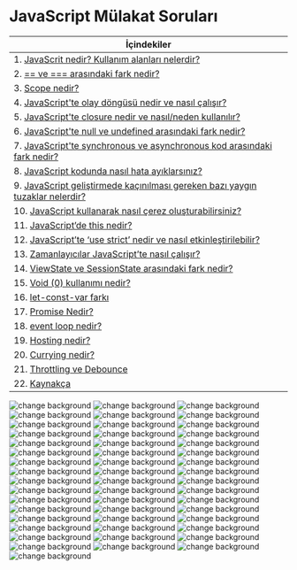 # JavaScript Mülakat Soruları



|İçindekiler|
| ----------|
|1.  [JavaScrit nedir? Kullanım alanları nelerdir?](https://github.com/damlaervakasal/js-mulakat-sorulari/blob/main/pdf/1.pdf)|
|2.  [== ve === arasındaki fark nedir?](https://github.com/damlaervakasal/js-mulakat-sorulari/blob/main/pdf/2.pdf)|
|3.  [Scope nedir?](https://github.com/damlaervakasal/js-mulakat-sorulari/blob/main/pdf/3.pdf)|
|4.  [JavaScript'te olay döngüsü nedir ve nasıl çalışır?](https://github.com/damlaervakasal/js-mulakat-sorulari/blob/main/pdf/4.pdf)|
|5.  [JavaScript'te closure nedir ve nasıl/neden kullanılır?](https://github.com/damlaervakasal/js-mulakat-sorulari/blob/main/pdf/5.pdf)|
|6.  [JavaScript'te null ve undefined arasındaki fark nedir?](https://github.com/damlaervakasal/js-mulakat-sorulari/blob/main/pdf/6.pdf)|
|7.  [JavaScript'te synchronous ve asynchronous kod arasındaki fark nedir?](https://github.com/damlaervakasal/js-mulakat-sorulari/blob/main/pdf/7.pdf)|
|8.  [JavaScript kodunda nasıl hata ayıklarsınız?](https://github.com/damlaervakasal/js-mulakat-sorulari/blob/main/pdf/8.pdf)|
|9.  [JavaScript geliştirmede kaçınılması gereken bazı yaygın tuzaklar nelerdir?](https://github.com/damlaervakasal/js-mulakat-sorulari/blob/main/pdf/9.pdf)|
|10.  [ JavaScript kullanarak nasıl çerez oluşturabilirsiniz?](https://github.com/damlaervakasal/js-mulakat-sorulari/blob/main/pdf/10.pdf)|
|11.  [JavaScript’de this nedir?](https://github.com/damlaervakasal/js-mulakat-sorulari/blob/main/pdf/11.pdf)|
|12.  [JavaScript’te ‘use strict’ nedir ve nasıl etkinleştirilebilir?](https://github.com/damlaervakasal/js-mulakat-sorulari/blob/main/pdf/12.pdf)|
|13.  [Zamanlayıcılar JavaScript’te nasıl çalışır?](https://github.com/damlaervakasal/js-mulakat-sorulari/blob/main/pdf/13.pdf)|
|14.  [ ViewState ve SessionState arasındaki fark nedir?](https://github.com/damlaervakasal/js-mulakat-sorulari/blob/main/pdf/14.pdf)|
|15.  [ Void (0) kullanımı nedir?](https://github.com/damlaervakasal/js-mulakat-sorulari/blob/main/pdf/15.pdf)|
|16.  [let-const-var farkı](https://github.com/damlaervakasal/js-mulakat-sorulari/blob/main/pdf/16.pdf)|
|17.  [Promise Nedir?](https://github.com/damlaervakasal/js-mulakat-sorulari/blob/main/pdf/17.pdf)|
|18.  [event loop nedir?](https://github.com/damlaervakasal/js-mulakat-sorulari/blob/main/pdf/18.pdf)|
|19.  [Hosting nedir?](https://github.com/damlaervakasal/js-mulakat-sorulari/blob/main/pdf/19.pdf)|
|20.  [Currying  nedir?](https://github.com/damlaervakasal/js-mulakat-sorulari/blob/main/pdf/20.pdf)|
|21.  [Throttling ve Debounce](https://github.com/damlaervakasal/js-mulakat-sorulari/blob/main/pdf/21.pdf)|
|22.  [Kaynakça](https://github.com/damlaervakasal/js-mulakat-sorulari/blob/main/pdf/22.pdf)|

















![change background](https://github.com/damlaervakasal/js-mulakat-sorulari/blob/main/jpg/1.jpg)
![change background](https://github.com/damlaervakasal/js-mulakat-sorulari/blob/main/jpg/2.jpg)
![change background](https://github.com/damlaervakasal/js-mulakat-sorulari/blob/main/jpg/3.jpg)
![change background](https://github.com/damlaervakasal/js-mulakat-sorulari/blob/main/jpg/4.jpg)
![change background](https://github.com/damlaervakasal/js-mulakat-sorulari/blob/main/jpg/5.jpg)
![change background](https://github.com/damlaervakasal/js-mulakat-sorulari/blob/main/jpg/6.jpg)
![change background](https://github.com/damlaervakasal/js-mulakat-sorulari/blob/main/jpg/6,5.jpg)
![change background](https://github.com/damlaervakasal/js-mulakat-sorulari/blob/main/jpg/7.jpg)
![change background](https://github.com/damlaervakasal/js-mulakat-sorulari/blob/main/jpg/8.jpg)
![change background](https://github.com/damlaervakasal/js-mulakat-sorulari/blob/main/jpg/8.1.jpg)
![change background](https://github.com/damlaervakasal/js-mulakat-sorulari/blob/main/jpg/8.2.jpg)
![change background](https://github.com/damlaervakasal/js-mulakat-sorulari/blob/main/jpg/8.3.jpg)
![change background](https://github.com/damlaervakasal/js-mulakat-sorulari/blob/main/jpg/8.4.jpg)
![change background](https://github.com/damlaervakasal/js-mulakat-sorulari/blob/main/jpg/8.5.jpg)
![change background](https://github.com/damlaervakasal/js-mulakat-sorulari/blob/main/jpg/8.6.jpg)
![change background](https://github.com/damlaervakasal/js-mulakat-sorulari/blob/main/jpg/8.7.jpg)
![change background](https://github.com/damlaervakasal/js-mulakat-sorulari/blob/main/jpg/8.8.jpg)
![change background](https://github.com/damlaervakasal/js-mulakat-sorulari/blob/main/jpg/9.jpg)
![change background](https://github.com/damlaervakasal/js-mulakat-sorulari/blob/main/jpg/10.jpg)
![change background](https://github.com/damlaervakasal/js-mulakat-sorulari/blob/main/jpg/11.jpg)
![change background](https://github.com/damlaervakasal/js-mulakat-sorulari/blob/main/jpg/12.jpg)
![change background](https://github.com/damlaervakasal/js-mulakat-sorulari/blob/main/jpg/13.jpg)
![change background](https://github.com/damlaervakasal/js-mulakat-sorulari/blob/main/jpg/14.jpg)
![change background](https://github.com/damlaervakasal/js-mulakat-sorulari/blob/main/jpg/15.jpg)
![change background](https://github.com/damlaervakasal/js-mulakat-sorulari/blob/main/jpg/16.jpg)
![change background](https://github.com/damlaervakasal/js-mulakat-sorulari/blob/main/jpg/17.jpg)
![change background](https://github.com/damlaervakasal/js-mulakat-sorulari/blob/main/jpg/18.jpg)
![change background](https://github.com/damlaervakasal/js-mulakat-sorulari/blob/main/jpg/19.jpg)
![change background](https://github.com/damlaervakasal/js-mulakat-sorulari/blob/main/jpg/20.jpg)
![change background](https://github.com/damlaervakasal/js-mulakat-sorulari/blob/main/jpg/21.jpg)
![change background](https://github.com/damlaervakasal/js-mulakat-sorulari/blob/main/jpg/22.jpg)
![change background](https://github.com/damlaervakasal/js-mulakat-sorulari/blob/main/jpg/23.jpg)
![change background](https://github.com/damlaervakasal/js-mulakat-sorulari/blob/main/jpg/24.jpg)
![change background](https://github.com/damlaervakasal/js-mulakat-sorulari/blob/main/jpg/25.jpg)
![change background](https://github.com/damlaervakasal/js-mulakat-sorulari/blob/main/jpg/27.jpg)
![change background](https://github.com/damlaervakasal/js-mulakat-sorulari/blob/main/jpg/28.jpg)
![change background](https://github.com/damlaervakasal/js-mulakat-sorulari/blob/main/jpg/29.jpg)
![change background](https://github.com/damlaervakasal/js-mulakat-sorulari/blob/main/jpg/30.jpg)
![change background](https://github.com/damlaervakasal/js-mulakat-sorulari/blob/main/jpg/31.jpg)
![change background](https://github.com/damlaervakasal/js-mulakat-sorulari/blob/main/jpg/32.jpg)
![change background](https://github.com/damlaervakasal/js-mulakat-sorulari/blob/main/jpg/33.jpg)
![change background](https://github.com/damlaervakasal/js-mulakat-sorulari/blob/main/jpg/34.jpg)
![change background](https://github.com/damlaervakasal/js-mulakat-sorulari/blob/main/jpg/35.jpg)
![change background](https://github.com/damlaervakasal/js-mulakat-sorulari/blob/main/jpg/36.jpg)
![change background](https://github.com/damlaervakasal/js-mulakat-sorulari/blob/main/jpg/37.jpg)
![change background](https://github.com/damlaervakasal/js-mulakat-sorulari/blob/main/jpg/38.jpg)
![change background](https://github.com/damlaervakasal/js-mulakat-sorulari/blob/main/jpg/39.jpg)
![change background](https://github.com/damlaervakasal/js-mulakat-sorulari/blob/main/jpg/40.jpg)
![change background](https://github.com/damlaervakasal/js-mulakat-sorulari/blob/main/jpg/41.jpg)


